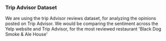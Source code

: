 ### Trip Advisor Dataset

We are using the trip Advisor reviews dataset, for analyzing the opinions posted on Trip Advisor.
We would be comparing the sentiment across the Yelp website and Trip Advisor, for the most reviewed restaurant 'Black Dog Smoke & Ale House'

